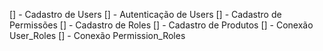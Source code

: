 [] - Cadastro de Users
[] - Autenticação de Users
[] - Cadastro de Permissões
[] - Cadastro de Roles 
[] - Cadastro de Produtos
[] - Conexão User_Roles
[] - Conexão Permission_Roles